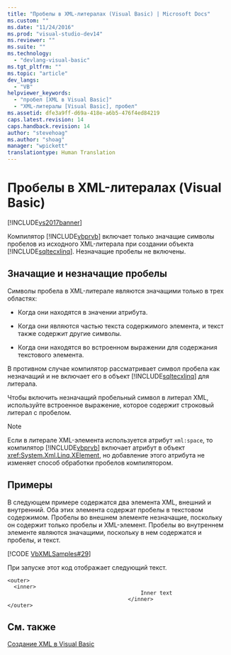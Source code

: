 ```yaml
---
title: "Пробелы в XML-литералах (Visual Basic) | Microsoft Docs"
ms.custom: ""
ms.date: "11/24/2016"
ms.prod: "visual-studio-dev14"
ms.reviewer: ""
ms.suite: ""
ms.technology: 
  - "devlang-visual-basic"
ms.tgt_pltfrm: ""
ms.topic: "article"
dev_langs: 
  - "VB"
helpviewer_keywords: 
  - "пробел [XML в Visual Basic]"
  - "XML-литералы [Visual Basic], пробел"
ms.assetid: dfe3a9ff-d69a-418e-a6b5-476f4ed84219
caps.latest.revision: 14
caps.handback.revision: 14
author: "stevehoag"
ms.author: "shoag"
manager: "wpickett"
translationtype: Human Translation
---
```

# Пробелы в XML-литералах (Visual Basic)
[!INCLUDE[vs2017banner](../../../../csharp/includes/vs2017banner.md)]

Компилятор [!INCLUDE[vbprvb](../../../../csharp/programming-guide/concepts/linq/includes/vbprvb_md.md)] включает только значащие символы пробелов из исходного XML\-литерала при создании объекта [!INCLUDE[sqltecxlinq](../../../../csharp/programming-guide/concepts/linq/includes/sqltecxlinq_md.md)].  Незначащие пробелы не включены.  
  
## Значащие и незначащие пробелы  
 Символы пробела в XML\-литерале являются значащими только в трех областях:  
  
-   Когда они находятся в значении атрибута.  
  
-   Когда они являются частью текста содержимого элемента, и текст также содержит другие символы.  
  
-   Когда они находятся во встроенном выражении для содержания текстового элемента.  
  
 В противном случае компилятор рассматривает символ пробела как незначащий и не включает его в объект [!INCLUDE[sqltecxlinq](../../../../csharp/programming-guide/concepts/linq/includes/sqltecxlinq_md.md)] для литерала.  
  
 Чтобы включить незначащий пробельный символ в литерал XML, используйте встроенное выражение, которое содержит строковый литерал с пробелом.  
  
> [!NOTE]
>  Если в литерале XML\-элемента используется атрибут `xml:space`, то компилятор [!INCLUDE[vbprvb](../../../../csharp/programming-guide/concepts/linq/includes/vbprvb_md.md)] включает атрибут в объект <xref:System.Xml.Linq.XElement>, но добавление этого атрибута не изменяет способ обработки пробелов компилятором.  
  
## Примеры  
 В следующем примере содержатся два элемента XML, внешний и внутренний.  Оба этих элемента содержат пробелы в текстовом содержимом.  Пробелы во внешнем элементе незначащие, поскольку он содержит только пробелы и XML\-элемент.  Пробелы во внутреннем элементе являются значащими, поскольку в нем содержатся и пробелы, и текст.  
  
 [!CODE [VbXMLSamples#29](../CodeSnippet/VS_Snippets_VBCSharp/VbXMLSamples#29)]  
  
 При запуске этот код отображает следующий текст.  
  
```  
<outer>  
  <inner>  
                                          Inner text  
                                      </inner>  
</outer>  
```  
  
## См. также  
 [Создание XML в Visual Basic](../../../../visual-basic/programming-guide/language-features/xml/creating-xml.md)